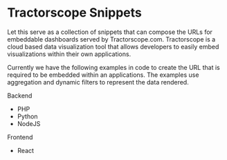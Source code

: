 # Tractorscope Snippets

Let this serve as a collection of snippets that can compose the URLs for embeddable dashboards served by Tractorscope.com.   Tractorscope is a cloud based data visualization tool that allows developers to easily embed visualizations within their own applications.

Currently we have the following examples in code to create the URL that is required to be embedded within an applications.  The examples use aggregation and dynamic filters to represent the data rendered.

Backend
- PHP
- Python
- NodeJS

Frontend
- React